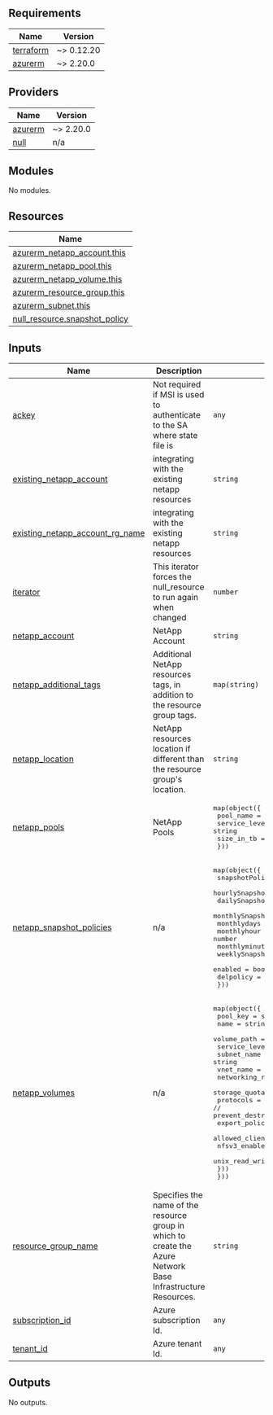 <!-- BEGIN_TF_DOCS -->
## Requirements

| Name | Version |
|------|---------|
| <a name="requirement_terraform"></a> [terraform](#requirement\_terraform) | ~> 0.12.20 |
| <a name="requirement_azurerm"></a> [azurerm](#requirement\_azurerm) | ~> 2.20.0 |

## Providers

| Name | Version |
|------|---------|
| <a name="provider_azurerm"></a> [azurerm](#provider\_azurerm) | ~> 2.20.0 |
| <a name="provider_null"></a> [null](#provider\_null) | n/a |

## Modules

No modules.

## Resources

| Name |
|------|
| [azurerm_netapp_account.this](https://registry.terraform.io/providers/hashicorp/azurerm/latest/docs/resources/netapp_account) |
| [azurerm_netapp_pool.this](https://registry.terraform.io/providers/hashicorp/azurerm/latest/docs/resources/netapp_pool) |
| [azurerm_netapp_volume.this](https://registry.terraform.io/providers/hashicorp/azurerm/latest/docs/resources/netapp_volume) |
| [azurerm_resource_group.this](https://registry.terraform.io/providers/hashicorp/azurerm/latest/docs/data-sources/resource_group) |
| [azurerm_subnet.this](https://registry.terraform.io/providers/hashicorp/azurerm/latest/docs/data-sources/subnet) |
| [null_resource.snapshot_policy](https://registry.terraform.io/providers/hashicorp/null/latest/docs/resources/resource) |

## Inputs

| Name | Description | Type | Default | Required |
|------|-------------|------|---------|:--------:|
| <a name="input_ackey"></a> [ackey](#input\_ackey) | Not required if MSI is used to authenticate to the SA where state file is | `any` | `null` | no |
| <a name="input_existing_netapp_account"></a> [existing\_netapp\_account](#input\_existing\_netapp\_account) | integrating with the existing netapp resources | `string` | `null` | no |
| <a name="input_existing_netapp_account_rg_name"></a> [existing\_netapp\_account\_rg\_name](#input\_existing\_netapp\_account\_rg\_name) | integrating with the existing netapp resources | `string` | `null` | no |
| <a name="input_iterator"></a> [iterator](#input\_iterator) | This iterator forces the null\_resource to run again when changed | `number` | `1` | no |
| <a name="input_netapp_account"></a> [netapp\_account](#input\_netapp\_account) | NetApp Account | `string` | `null` | no |
| <a name="input_netapp_additional_tags"></a> [netapp\_additional\_tags](#input\_netapp\_additional\_tags) | Additional NetApp resources tags, in addition to the resource group tags. | `map(string)` | `{}` | no |
| <a name="input_netapp_location"></a> [netapp\_location](#input\_netapp\_location) | NetApp resources location if different than the resource group's location. | `string` | `null` | no |
| <a name="input_netapp_pools"></a> [netapp\_pools](#input\_netapp\_pools) | NetApp Pools | <pre>map(object({<br>    pool_name     = string<br>    service_level = string<br>    size_in_tb    = number<br>  }))</pre> | `{}` | no |
| <a name="input_netapp_snapshot_policies"></a> [netapp\_snapshot\_policies](#input\_netapp\_snapshot\_policies) | n/a | <pre>map(object({<br>    snapshotPolicyName = string<br>    hourlySnapshots = number<br>    dailySnapshots = number<br>    monthlySnapshots = number<br>    monthlydays = number<br>    monthlyhour = number<br>    monthlyminute = number<br>    weeklySnapshots = number<br>    enabled = bool<br>    delpolicy = number<br>  }))</pre> | n/a | yes |
| <a name="input_netapp_volumes"></a> [netapp\_volumes](#input\_netapp\_volumes) | n/a | <pre>map(object({<br>    pool_key            = string<br>    name                = string<br>    volume_path         = string<br>    service_level       = string<br>    subnet_name         = string<br>    vnet_name                      = string<br>    networking_resource_group      = string<br>    storage_quota_in_gb = number<br>    protocols           = list(string)<br>//    prevent_destroy = bool<br>    export_policy_rules = list(object({<br>      allowed_clients = list(string)<br>      nfsv3_enabled   = bool<br>      unix_read_write = bool<br>    }))<br>  }))</pre> | `{}` | no |
| <a name="input_resource_group_name"></a> [resource\_group\_name](#input\_resource\_group\_name) | Specifies the name of the resource group in which to create the Azure Network Base Infrastructure Resources. | `string` | n/a | yes |
| <a name="input_subscription_id"></a> [subscription\_id](#input\_subscription\_id) | Azure subscription Id. | `any` | n/a | yes |
| <a name="input_tenant_id"></a> [tenant\_id](#input\_tenant\_id) | Azure tenant Id. | `any` | n/a | yes |

## Outputs

No outputs.
<!-- END_TF_DOCS -->